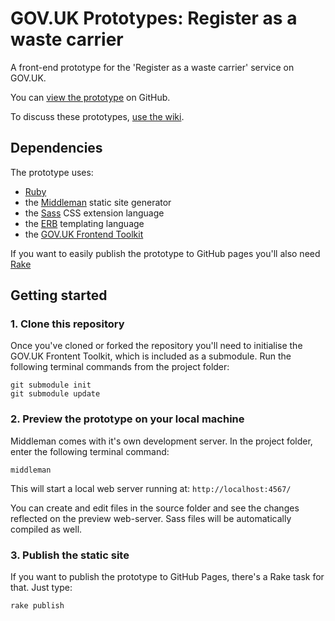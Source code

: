 # GOV.UK Prototypes: Register as a waste carrier

A front-end prototype for the 'Register as a waste carrier' service on GOV.UK.

You can [view the prototype](http://alphagov.github.io/waste-carriers-prototype/) on GitHub.

To discuss these prototypes, [use the wiki](https://github.com/alphagov/waste-carriers-prototype/wiki).

## Dependencies

The prototype uses:

* [Ruby](https://www.ruby-lang.org/en/)
* the [Middleman](http://middlemanapp.com) static site generator
* the [Sass](http://sass-lang.com/) CSS extension language
* the [ERB](http://middlemanapp.com/basics/templates/) templating language
* the [GOV.UK Frontend Toolkit](https://github.com/alphagov/govuk_frontend_toolkit)

If you want to easily publish the prototype to GitHub pages you'll also need [Rake](http://rake.rubyforge.org/)

## Getting started

### 1. Clone this repository

Once you've cloned or forked the repository you'll need to initialise the GOV.UK Frontent Toolkit, which is included as a submodule. Run the following terminal commands from the project folder:

	git submodule init
	git submodule update


### 2. Preview the prototype on your local machine

Middleman comes with it's own development server. In the project folder, enter the following terminal command:

	middleman

This will start a local web server running at: `http://localhost:4567/`

You can create and edit files in the source folder and see the changes reflected on the preview web-server. Sass files will be automatically compiled as well.

### 3. Publish the static site

If you want to publish the prototype to GitHub Pages, there's a Rake task for that. Just type:

	rake publish

